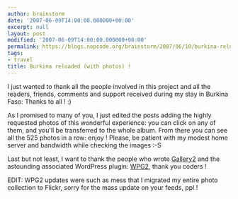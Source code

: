 ```yaml
---
author: brainstorm
date: '2007-06-09T14:00:00.000000+00:00'
excerpt: null
layout: post
modified: '2007-06-09T14:00:00.000000+00:00'
permalink: https://blogs.nopcode.org/brainstorm/2007/06/10/burkina-reloaded-with-photos/
tags:
- travel
title: Burkina reloaded (with photos) !
---
```


I just wanted to thank all the people involved in this project and all the readers, friends, comments and support received during my stay in Burkina Faso: Thanks to all ! :) 

As I promised to many of you, I just edited the posts adding the highly requested photos of this wonderful experience: you can click on any of them, and you'll be transferred to the whole album. From there you can see all the 525 photos in a row: enjoy ! Please, be patient with my modest home server and bandwidth while checking the images :-S

Last but not least, I want to thank the people who wrote [Gallery2][1] and the astounding associated WordPress plugin: [WPG2][2], thank you coders !

EDIT: WPG2 updates were such as mess that I migrated my entire photo collection to Flickr, sorry for the mass update on your feeds, ppl !

 [1]: https://gallery.menalto.com/
 [2]: https://wpg2.galleryembedded.com/index.php?title=Main_Page